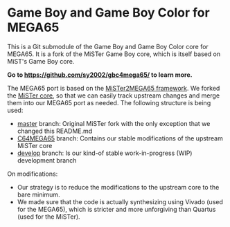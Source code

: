 Game Boy and Game Boy Color for MEGA65
======================================

This is a Git submodule of the Game Boy and Game Boy Color core for MEGA65. It is a fork of the MiSTer Game Boy core, which is itself based on MiST's Game Boy core.

**Go to https://github.com/sy2002/gbc4mega65/ to learn more.**


The MEGA65 port is based on the [MiSTer2MEGA65 framework](https://github.com/sy2002/MiSTer2MEGA65). We forked the [MiSTer core](https://github.com/MiSTer-devel/Gameboy_MiSTer), so that we can easily track upstream changes and merge them into our MEGA65 port as needed. The following structure is being used:

* [master](https://github.com/sy2002/Gameboy_MiSTer/tree/master) branch: Original MiSTer fork with the only exception that we changed this README.md
* [C64MEGA65](https://github.com/sy2002/Gameboy_MiSTer/tree/C64MEGA65) branch: Contains our stable modifications of the upstream MiSTer core
* [develop](https://github.com/sy2002/Gameboy_MiSTer/tree/develop) branch: Is our kind-of stable work-in-progress (WIP) development branch

On modifications:

* Our strategy is to reduce the modifications to the upstream core to the bare minimum.
* We made sure that the code is actually synthesizing using Vivado (used for the MEGA65), which is stricter and more unforgiving than Quartus (used for the MiSTer).
